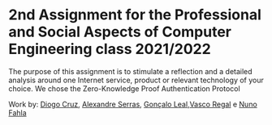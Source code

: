 # 2nd Assignment for the Professional and Social Aspects of Computer Engineering class 2021/2022

The purpose of this assignment is to stimulate a reflection and a detailed analysis around one Internet service, product or relevant technology of your choice. We chose the Zero-Knowledge Proof Authentication Protocol

Work by: [Diogo Cruz](https://github.com/DXOGO), [Alexandre Serras](https://github.com/alexandreserras), [Gonçalo Leal](https://github.com/goncalo-leal),[Vasco Regal](https://github.com/VascoRegal) e [Nuno Fahla](https://github.com/broth2)
